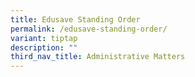 ```yaml
---
title: Edusave Standing Order
permalink: /edusave-standing-order/
variant: tiptap
description: ""
third_nav_title: Administrative Matters
---
```


